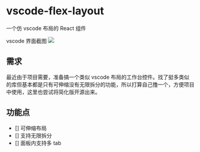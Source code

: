 # vscode-flex-layout

一个仿 vscode 布局的 React 组件

vscode 界面截图 ![](http://cdn.harrybetter.top/screenshot%2F2020-02-20-vscode.png)

## 需求

最近由于项目需要，准备搞一个类似 vscode 布局的工作台控件。找了挺多类似的库但基本都是只有可伸缩没有无限拆分的功能，所以打算自己撸一个，方便项目中使用，这里也尝试将简化版开源出来。

## 功能点

- [] 可伸缩布局
- [] 支持无限拆分
- [] 面板内支持多 tab


